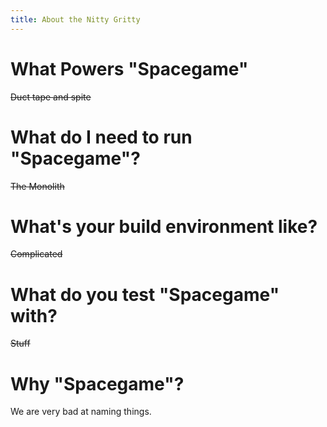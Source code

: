 ```yaml
---
title: About the Nitty Gritty
---
```


# What Powers "Spacegame"

~~Duct tape and spite~~



# What do I need to run "Spacegame"?

~~The Monolith~~



# What's your build environment like?

~~Complicated~~



# What do you test "Spacegame" with?

~~Stuff~~



# Why "Spacegame"?

We are very bad at naming things.